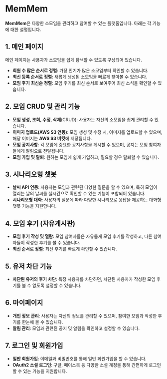 # MemMem

**MemMem**은 다양한 소모임을 관리하고 참여할 수 있는 플랫폼입니다. 아래는 각 기능에 대한 설명입니다.

## 1. 메인 페이지
메인 페이지는 사용자가 소모임을 쉽게 탐색할 수 있도록 구성되어 있습니다.
- **회원 수 많은 순서로 정렬**: 가장 인기가 많은 소모임부터 확인할 수 있습니다.
- **최신 등록 순서로 정렬**: 새롭게 생성된 소모임을 빠르게 찾아볼 수 있습니다.
- **모임 후기 최신순 정렬**: 모임 후기를 최신 순서로 보여주어 최신 소식을 확인할 수 있습니다.

## 2. 모임 CRUD 및 관리 기능
- **모임 생성, 조회, 수정, 삭제**(CRUD): 사용자는 자신의 소모임을 쉽게 관리할 수 있습니다.
- **이미지 업로드(AWS S3 연동)**: 모임 생성 및 수정 시, 이미지를 업로드할 수 있으며, 해당 이미지는 **AWS S3 버킷**에 저장됩니다.
- **모임 공지사항**: 각 모임에 중요한 공지사항을 게시할 수 있으며, 공지는 모임 참여자들에게 알림으로 전달됩니다.
- **모임 가입 및 탈퇴**: 원하는 모임에 쉽게 가입하고, 필요할 경우 탈퇴할 수 있습니다.

## 3. 시나리오형 챗봇
- **날씨 API 연동**: 사용자는 모임과 관련된 다양한 질문을 할 수 있으며, 특히 모임이 열리는 날의 날씨를 실시간으로 확인할 수 있는 기능이 포함되어 있습니다.
- **시나리오형 대화**: 사용자의 질문에 따라 다양한 시나리오로 응답을 제공하는 대화형 챗봇 기능을 지원합니다.

## 4. 모임 후기 (자유게시판)
- **모임 후기 작성 및 열람**: 모임 참여자들은 자유롭게 모임 후기를 작성하고, 다른 참여자들이 작성한 후기를 볼 수 있습니다.
- **최신 순서로 정렬**: 최신 후기를 빠르게 확인할 수 있습니다.

## 5. 유저 차단 기능
- **차단된 유저의 후기 차단**: 특정 사용자를 차단하면, 차단된 사용자가 작성한 모임 후기를 볼 수 없도록 설정할 수 있습니다.

## 6. 마이페이지
- **개인 정보 관리**: 사용자는 자신의 정보를 관리할 수 있으며, 참여한 모임과 작성한 후기를 한눈에 볼 수 있습니다.
- **알림 관리**: 모임과 관련된 공지 및 알림을 확인하고 설정할 수 있습니다.

## 7. 로그인 및 회원가입
- **일반 회원가입**: 이메일과 비밀번호를 통해 일반 회원가입을 할 수 있습니다.
- **OAuth2 소셜 로그인**: 구글, 페이스북 등 다양한 소셜 계정을 통해 간편하게 로그인할 수 있는 기능을 지원합니다.
